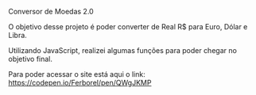 Conversor de Moedas 2.0

O objetivo desse projeto é poder converter de Real R$ para Euro, Dólar e Libra.

Utilizando JavaScript, realizei algumas funções para poder chegar no objetivo final.

Para poder acessar o site está aqui o link: https://codepen.io/Ferborel/pen/QWgJKMP 

